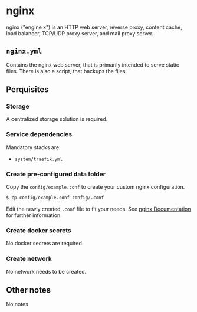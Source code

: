 # nginx

nginx ("engine x") is an HTTP web server, reverse proxy, content cache, load balancer, TCP/UDP proxy server, and mail proxy server.

## `nginx.yml`
Contains the nginx web server, that is primarily intended to serve static files. There is also a script, that backups the files.

## Perquisites
### Storage
A centralized storage solution is required.

### Service dependencies
Mandatory stacks are:
- `system/traefik.yml`

### Create pre-configured data folder
Copy the `config/example.conf` to create your custom nginx configuration.

```sh
$ cp config/example.conf config/.conf
```

Edit the newly created `.conf` file to fit your needs. See [nginx Documentation](https://nginx.org/en/docs/) for further information.

### Create docker secrets
No docker secrets are required.

### Create network
No network needs to be created.

## Other notes
No notes
